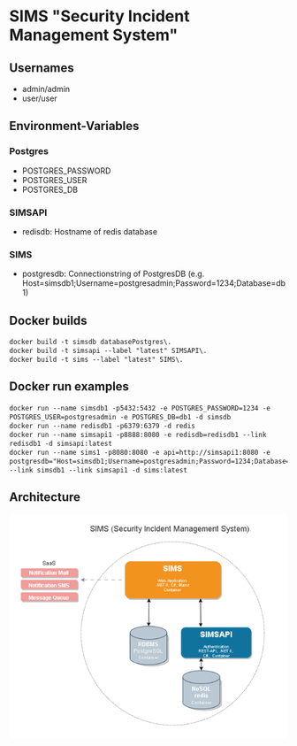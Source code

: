 # SIMS "Security Incident Management System"

## Usernames
- admin/admin
- user/user

## Environment-Variables

### Postgres
- POSTGRES_PASSWORD
- POSTGRES_USER
- POSTGRES_DB

### SIMSAPI
- redisdb: Hostname of redis database

### SIMS
- postgresdb: Connectionstring of PostgresDB (e.g. Host=simsdb1;Username=postgresadmin;Password=1234;Database=db1)

## Docker builds
```
docker build -t simsdb databasePostgres\. 
docker build -t simsapi --label "latest" SIMSAPI\.
docker build -t sims --label "latest" SIMS\.
```

## Docker run examples
```
docker run --name simsdb1 -p5432:5432 -e POSTGRES_PASSWORD=1234 -e POSTGRES_USER=postgresadmin -e POSTGRES_DB=db1 -d simsdb
docker run --name redisdb1 -p6379:6379 -d redis
docker run --name simsapi1 -p8888:8080 -e redisdb=redisdb1 --link redisdb1 -d simsapi:latest
docker run --name sims1 -p8080:8080 -e api=http://simsapi1:8080 -e postgresdb="Host=simsdb1;Username=postgresadmin;Password=1234;Database=db1" --link simsdb1 --link simsapi1 -d sims:latest
```

## Architecture
![architecture-image](architecture.png "Title")
